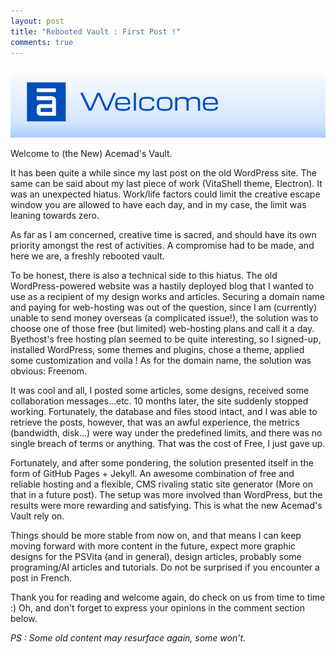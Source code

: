 ```yaml
---
layout: post
title: "Rebooted Vault : First Post !"
comments: true
---
```

![First Post Header](/images/content/fp-header.png)

Welcome to (the New) Acemad's Vault.

It has been quite a while since my last post on the old WordPress site. The same can be said about my last piece of work (VitaShell theme, Electron). It was an unexpected hiatus. Work/life factors could limit the creative escape window you are allowed to have each day, and in my case, the limit was leaning towards zero.

As far as I am concerned, creative time is sacred, and should have its own priority amongst the rest of activities. A compromise had to be made, and here we are, a freshly rebooted vault.

<!--more-->

To be honest, there is also a technical side to this hiatus. The old WordPress-powered website was a hastily deployed blog that I wanted to use as a recipient of my design works and articles. Securing a domain name and paying for web-hosting was out of the question, since I am (currently) unable to send money overseas (a complicated issue!), the solution was to choose one of those free (but limited) web-hosting plans and call it a day. Byethost's free hosting plan seemed to be quite interesting, so I signed-up, installed WordPress, some themes and plugins, chose a theme, applied some customization and voila ! As for the domain name, the solution was obvious: Freenom.

It was cool and all, I posted some articles, some designs, received some collaboration messages...etc. 10 months later, the site suddenly stopped working. Fortunately, the database and files stood intact, and I was able to retrieve the posts, however, that was an awful experience, the metrics (bandwidth, disk...) were way under the predefined limits, and there was no single breach of terms or anything. That was the cost of Free, I just gave up.

Fortunately, and after some pondering, the solution presented itself in the form of GitHub Pages + Jekyll. An awesome combination of free and reliable hosting and a flexible, CMS rivaling static site generator (More on that in a future post). The setup was more involved than WordPress, but the results were more rewarding and satisfying. This is what the new Acemad's Vault rely on.

Things should be more stable from now on, and that means I can keep moving forward with more content in the future, expect more graphic designs for the PSVita (and in general), design articles, probably some programing/AI articles and tutorials. Do not be surprised if you encounter a post in French.

Thank you for reading and welcome again, do check on us from time to time :)
Oh, and don't forget to express your opinions in the comment section below.

*PS : Some old content may resurface again, some won't.*